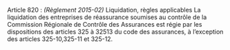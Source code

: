 Article 820 : _(Règlement 2015-02)_ Liquidation, règles applicables
La liquidation des entreprises de réassurance soumises au contrôle de la Commission Régionale de Contrôle des Assurances est régie par les dispositions des articles 325 à 32513 du code des assurances, à l’exception des articles 325-10,325-11 et 325-12.